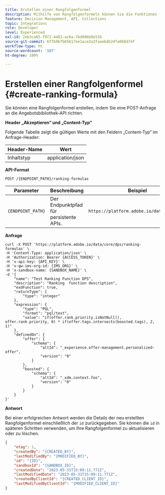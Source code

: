 ```yaml
---
title: Erstellen einer Rangfolgenformel
description: Mithilfe von Rangfolgenformeln können Sie die Funktionen für die Bewertung definieren, die zum Ordnen von Elementen verwendet werden.
feature: Decision Management, API, Collections
topic: Integrations
role: Developer
level: Experienced
exl-id: 2eb3ca65-f9f2-4483-ac6a-7bd896b0e516
source-git-commit: 6f7b9bfb65617ee1ace3a2faaebdb24fa068d74f
workflow-type: ht
source-wordcount: '107'
ht-degree: 100%

---
```


# Erstellen einer Rangfolgenformel {#create-ranking-formula}

Sie können eine Rangfolgenformel erstellen, indem Sie eine POST-Anfrage an die Angebotsbibliothek-API richten.

**Header „Akzeptieren“ und „Content-Typ“**

Folgende Tabelle zeigt die gültigen Werte mit den Feldern „Content-Typ“ im Anfrage-Header:

| Header-Name | Wert |
| --------- | ----------- | 
| Inhaltstyp | application/json |

**API-Format**

```http
POST /{ENDPOINT_PATH}/ranking-formulas 
```

| Parameter | Beschreibung | Beispiel |
| --------- | ----------- | ------- |
| `{ENDPOINT_PATH}` | Der Endpunktpfad für persistente APIs. | `https://platform.adobe.io/data/core/dps` |

**Anfrage**

```shell
curl -X POST 'https://platform.adobe.io/data/core/dps/ranking-formulas' \
-H 'Content-Type: application/json' \
-H 'Authorization: Bearer {ACCESS_TOKEN}' \
-H 'x-api-key: {API_KEY}' \
-H 'x-gw-ims-org-id: {IMS_ORG}' \
-H 'x-sandbox-name: {SANDBOX_NAME}' \
-d '{
    "name": "Test Ranking Function DPS",
    "description": "Ranking  function description",
    "exdFunction": true,
    "returnType": {
        "type": "integer"
    },
    "expression": {
        "type": "PQL",
        "format": "pql/text",
        "value": "if(offer.rank.priority.isNotNull(), offer.rank.priority, 0) * if(offer.tags.intersects(boosted.tags), 2, 1)"
    },
    "definedOn": {
        "offer": {
            "schema": {
                "altId": "_experience.offer-management.personalized-offer",
                "version": "0"
            }
        },
        "boosted": {
            "schema": {
                "altId": "_xdm.context.foo",
                "version": "0"
            }
        }
    }
}'
```

**Antwort**

Bei einer erfolgreichen Antwort werden die Details der neu erstellten Rangfolgenformel einschließlich der `id` zurückgegeben. Sie können die `id` in späteren Schritten verwenden, um Ihre Rangfolgenformel zu aktualisieren oder zu löschen. 

```json
{
    "etag": 1,
    "createdBy": "{CREATED_BY}",
    "lastModifiedBy": "{MODIFIED_BY}",
    "id": "{ID}",
    "sandboxId": "{SANDBOX_ID}",
    "createdDate": "2023-05-31T15:09:11.771Z",
    "lastModifiedDate": "2023-05-31T15:09:11.771Z",
    "createdByClientId": "{CREATED_CLIENT_ID}",
    "lastModifiedByClientId": "{MODIFIED_CLIENT_ID}"
}
```

